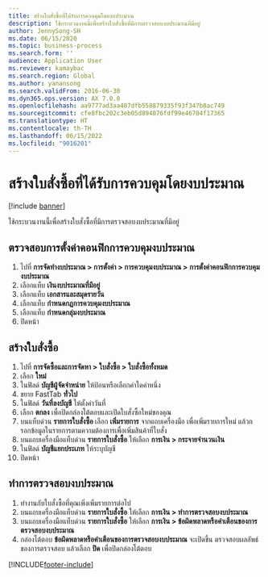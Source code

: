```yaml
---
title: สร้างใบสั่งซื้อที่ได้รับการควบคุมโดยงบประมาณ
description: ใช้กระบวนงานนี้เพื่อสร้างใบสั่งซื้อที่มีการตรวจสอบงบประมาณที่มีอยู่
author: JennySong-SH
ms.date: 06/15/2020
ms.topic: business-process
ms.search.form: ''
audience: Application User
ms.reviewer: kamaybac
ms.search.region: Global
ms.author: yanansong
ms.search.validFrom: 2016-06-30
ms.dyn365.ops.version: AX 7.0.0
ms.openlocfilehash: aa9777ad3aa487dfb558879335f93f347b8ac749
ms.sourcegitcommit: cfe8fbc202c3eb05d894076fdf99e46704f17365
ms.translationtype: HT
ms.contentlocale: th-TH
ms.lasthandoff: 06/15/2022
ms.locfileid: "9016201"
---
```

# <a name="create-a-purchase-order-governed-by-budget"></a>สร้างใบสั่งซื้อที่ได้รับการควบคุมโดยงบประมาณ

[!include [banner](../../includes/banner.md)]

ใช้กระบวนงานนี้เพื่อสร้างใบสั่งซื้อที่มีการตรวจสอบงบประมาณที่มีอยู่

## <a name="review-the-budget-control-configuration"></a>ตรวจสอบการตั้งค่าคอนฟิกการควบคุมงบประมาณ

1. ไปที่ **การจัดทำงบประมาณ > การตั้งค่า > การควบคุมงบประมาณ > การตั้งค่าคอนฟิกการควบคุมงบประมาณ**
1. เลือกแท็บ **เงินงบประมาณที่มีอยู่**
1. เลือกแท็บ **เอกสารและสมุดรายวัน**
1. เลือกแท็บ **กำหนดกฎการควบคุมงบประมาณ**
1. เลือกแท็บ **กำหนดกลุ่มงบประมาณ**
1. ปิดหน้า

## <a name="create-a-purchase-order"></a>สร้างใบสั่งซื้อ

1. ไปที่ **การจัดซื้อและการจัดหา > ใบสั่งซื้อ > ใบสั่งซื้อทั้งหมด**
1. เลือก **ใหม่**
1. ในฟิลด์ **บัญชีผู้จัดจำหน่าย** ให้ป้อนหรือเลือกค่าใดค่าหนึ่ง
1. ขยาย FastTab **ทั่วไป**
1. ในฟิลด์ **วันที่ลงบัญชี** ให้ตั้งค่าวันที่
1. เลือก **ตกลง** เพื่อปิดกล่องโต้ตอบและเปิดใบสั่งซื้อใหม่ของคุณ
1. บนแท็บด่วน **รายการใบสั่งซื้อ** เลือก **เพิ่มรายการ** จากแถบเครื่องมือ เพื่อเพิ่มรายการใหม่ แล้วกรอกข้อมูลในรายการตามความต้องการเพื่อเพิ่มสินค้าที่ใบสั่ง
1. บนแถบเครื่องมือแท็บด่วน **รายการใบสั่งซื้อ** ให้เลือก **การเงิน \> กระจายจำนวนเงิน**
1. ในฟิลด์ **บัญชีแยกประเภท** ให้ระบุบัญชี
1. ปิดหน้า

## <a name="perform-budget-checking"></a>ทำการตรวจสอบงบประมาณ

1. ทำงานกับใบสั่งซื้อที่คุณเพิ่งเพิ่มรายการต่อไป
1. บนแถบเครื่องมือแท็บด่วน **รายการใบสั่งซื้อ** ให้เลือก **การเงิน \> ทำการตรวจสอบงบประมาณ**
1. บนแถบเครื่องมือแท็บด่วน **รายการใบสั่งซื้อ** ให้เลือก **การเงิน \> ข้อผิดพลาดหรือคำเตือนของการตรวจสอบงบประมาณ**
1. กล่องโต้ตอบ **ข้อผิดพลาดหรือคำเตือนของการตรวจสอบงบประมาณ** จะเปิดขึ้น ตรวจสอบผลลัพธ์ของการตรวจสอบ แล้วเลือก **ปิด** เพื่อปิดกล่องโต้ตอบ

[!INCLUDE[footer-include](../../../includes/footer-banner.md)]